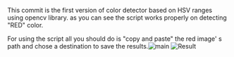 This commit is the first version of color detector based on HSV ranges using opencv library.
as you can see the script works properly on detecting "RED" color.

For using the script all you should do is "copy and paste" the red image' s path and chose a destination to save the results.![main](https://user-images.githubusercontent.com/103406153/189477344-8450e1d8-5ff8-4728-a3dc-e6fa6679f71d.jpg)
![Result](https://user-images.githubusercontent.com/103406153/189477349-ae29b9b3-2d43-4e93-9c28-de1b91f91613.jpg)
